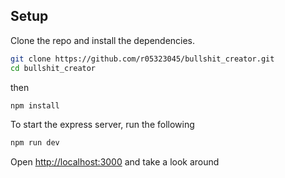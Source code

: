 ## Setup

Clone the repo and install the dependencies.

```bash
git clone https://github.com/r05323045/bullshit_creator.git
cd bullshit_creator
```
then
```bash
npm install
```

To start the express server, run the following

```bash
npm run dev
```

Open [http://localhost:3000](http://localhost:3000) and take a look around